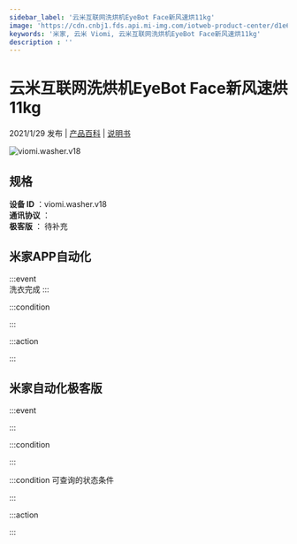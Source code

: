 ```yaml
---
sidebar_label: '云米互联网洗烘机EyeBot Face新风速烘11kg'
image: 'https://cdn.cnbj1.fds.api.mi-img.com/iotweb-product-center/d1e653afb1af852a7d91bad53f6cebb5_168_168.png?GalaxyAccessKeyId=AKVGLQWBOVIRQ3XLEW&Expires=9223372036854775807&Signature=s6iu9wP4krDoY29Yd8ytbJi7QGg='
keywords: '米家, 云米 Viomi, 云米互联网洗烘机EyeBot Face新风速烘11kg'
description : ''
---
```

# 云米互联网洗烘机EyeBot Face新风速烘11kg

2021/1/29 发布 | [产品百科](https://home.mi.com/webapp/content/baike/product/index.html?model=viomi.washer.v18/) | [说明书](https://home.mi.com/views/introduction.html?model=viomi.washer.v18&region=cn)

![viomi.washer.v18](https://cdn.cnbj1.fds.api.mi-img.com/iotweb-product-center/d1e653afb1af852a7d91bad53f6cebb5_168_168.png?GalaxyAccessKeyId=AKVGLQWBOVIRQ3XLEW&Expires=9223372036854775807&Signature=s6iu9wP4krDoY29Yd8ytbJi7QGg=)

## 规格  
> 
**设备 ID** ：viomi.washer.v18  
**通讯协议** ：  
**极客版**  ： 待补充 


## 米家APP自动化  

:::event  
洗衣完成
:::

:::condition  

:::

:::action   

:::

## 米家自动化极客版  

:::event  

:::

:::condition  

:::

:::condition 可查询的状态条件  

:::

:::action  

:::

        
